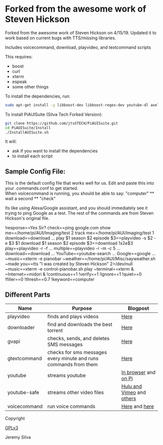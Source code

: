 # Forked from the awesome work of Steven Hickson
Forked from the awesome work of Steven Hickson on 4/15/19.  Updated it to work based on current bugs with TTS/missing libraries.

Includes voicecommand, download, playvideo, and textcommand scripts

This requires:

* boost
* curl
* xterm
* espeak
* some other things

To install the dependencies, run:
```bash
sudo apt-get install -y libboost-dev libboost-regex-dev youtube-dl axel curl xterm libcurl4-gnutls-dev mpg123 flac sox
```

To install PiAUISuite (Silva Tech Forked Version):
```bash
git clone https://github.com/jtsSTECH/PiAUISuite.git
cd PiAUISuite/Install
./InstallAUISuite.sh
```

It will:
* ask if you want to install the dependencies
* to install each script

## Sample Config File:

This is the default config file that works well for us. Edit and paste this into your .commands.conf to get started.  
When voicecommand is running, you should be able to say: 
"computer"
** wait a second **
"check"

Its like using Alexa/Google assistant, and you should immediately see it trying to ping Google as a test.  The rest of the commands are from Steven Hickson's original file.

!response==Yes Sir?
check==ping google.com
show me==/home/pi/AUI/Imaging/test 2
track me==/home/pi/AUI/Imaging/test 1
download==download ...
play $1 season $2 episode $3==playvideo -s $2 -e $3 $1
download $1 season $2 episode $3==download $1 s$2e$3
play==playvideo -r -f ...
multiple==playvideo -r -m -c 5 ...
download==download ...
YouTube==youtube-search ...
Google==google ...
~music==xterm -e pianobar
~weather==/home/pi/AUI/Misc/sayweather.sh
~made you==tts "I was created by Steven Hickson" 2>/dev/null
~music==xterm -e control-pianobar.sh play
~terminal==xterm &
~Internet==midori &
!continuous==1
!verify==1
!ignore==1
!quiet==0
!filler==0
!thresh==0.7
!keyword==computer

## Different Parts

Name | Purpose | Blogpost
-----|---------|---------
playvideo | finds and plays videos | [Here](http://stevenhickson.blogspot.com/2013/03/playing-videos-intelligently-with.html)
downloader | find and downloads the best torrent | [Here](http://stevenhickson.blogspot.com/2013/03/automatically-downloading-torrents-with.html)
gvapi | checks, sends, and deletes SMS messages | [Here](http://stevenhickson.blogspot.com/2013/05/using-google-voice-c-api.html)
gtextcommand | checks for sms messages every minute and runs commands from them | [Here](http://stevenhickson.blogspot.com/2013/03/controlling-raspberry-pi-via-text.html)
youtube | streams youtube | [In browser](http://stevenhickson.blogspot.com/2013/06/playing-youtube-videos-in-browser-on.html) and [on Pi](http://stevenhickson.blogspot.com/2013/04/using-youtube-on-raspberry-pi-without.html)
youtube-safe | streams other video files | [Hulu and Vimeo](http://stevenhickson.blogspot.com/2013/06/getting-huluvimeo-to-work-on-raspberry.html) and [others](http://stevenhickson.blogspot.com/2013/06/streaming-other-hd-video-sites-on.html)
voicecommand | run voice commands | [Here](http://stevenhickson.blogspot.com/2013/05/voice-command-v20-for-raspberry-pi.html) and [here](http://stevenhickson.blogspot.com/2013/04/voice-control-on-raspberry-pi.html)

Copyright

[GPLv3](https://tldrlegal.com/license/gnu-general-public-license-v3-(gpl-3))

Jeremy Silva
